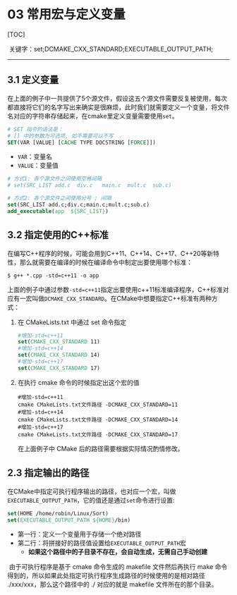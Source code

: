 # 03 常用宏与定义变量

[TOC]

​	关键字：set;DCMAKE_CXX_STANDARD;EXECUTABLE_OUTPUT_PATH;

---

## 3.1 定义变量

​	在上面的例子中一共提供了5个源文件，假设这五个源文件需要反复被使用，每次都直接将它们的名字写出来确实是很麻烦，此时我们就需要定义一个变量，将文件名对应的字符串存储起来，在cmake里定义变量需要使用`set`。

```CMAKE
# SET 指令的语法是：
# [] 中的参数为可选项, 如不需要可以不写
SET(VAR [VALUE] [CACHE TYPE DOCSTRING [FORCE]])
```

- `VAR`：变量名
- `VALUE`：变量值

```CMAKE
# 方式1: 各个源文件之间使用空格间隔
# set(SRC_LIST add.c  div.c   main.c  mult.c  sub.c)

# 方式2: 各个源文件之间使用分号 ; 间隔
set(SRC_LIST add.c;div.c;main.c;mult.c;sub.c)
add_executable(app  ${SRC_LIST})
```

## 3.2 指定使用的C++标准

​	在编写C++程序的时候，可能会用到C++11、C++14、C++17、C++20等新特性，那么就需要在编译的时候在编译命令中制定出要使用哪个标准：

```SHELL
$ g++ *.cpp -std=c++11 -o app
```

​	上面的例子中通过参数`-std=c++11`指定出要使用c++11标准编译程序，C++标准对应有一宏叫做`DCMAKE_CXX_STANDARD`。在CMake中想要指定C++标准有两种方式：

1. 在 CMakeLists.txt 中通过 set 命令指定

   ```CMAKE
   #增加-std=c++11
   set(CMAKE_CXX_STANDARD 11)
   #增加-std=c++14
   set(CMAKE_CXX_STANDARD 14)
   #增加-std=c++17
   set(CMAKE_CXX_STANDARD 17)
   ```

2. 在执行 cmake 命令的时候指定出这个宏的值

   ```SHELL
   #增加-std=c++11
   cmake CMakeLists.txt文件路径 -DCMAKE_CXX_STANDARD=11
   #增加-std=c++14
   cmake CMakeLists.txt文件路径 -DCMAKE_CXX_STANDARD=14
   #增加-std=c++17
   cmake CMakeLists.txt文件路径 -DCMAKE_CXX_STANDARD=17
   ```

   在上面例子中 CMake 后的路径需要根据实际情况酌情修改。

## 2.3 指定输出的路径

​	在CMake中指定可执行程序输出的路径，也对应一个宏，叫做`EXECUTABLE_OUTPUT_PATH`，它的值还是通过`set`命令进行设置:

```CMAKE
set(HOME /home/robin/Linux/Sort)
set(EXECUTABLE_OUTPUT_PATH ${HOME}/bin)
```

- 第一行：定义一个变量用于存储一个绝对路径
- 第二行：将拼接好的路径值设置给`EXECUTABLE_OUTPUT_PATH`宏
  - **如果这个路径中的子目录不存在，会自动生成，无需自己手动创建**

​	由于可执行程序是基于 cmake 命令生成的 makefile 文件然后再执行 make 命令得到的，所以如果此处指定可执行程序生成路径的时候使用的是相对路径 ./xxx/xxx，那么这个路径中的 ./ 对应的就是 makefile 文件所在的那个目录。